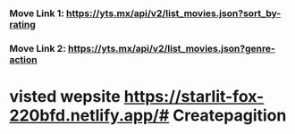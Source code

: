 ### Move Link 1: https://yts.mx/api/v2/list_movies.json?sort_by-rating
### Move Link 2: https://yts.mx/api/v2/list_movies.json?genre-action
# visted wepsite https://starlit-fox-220bfd.netlify.app/#   C r e a t e p a g i t i o n  
 